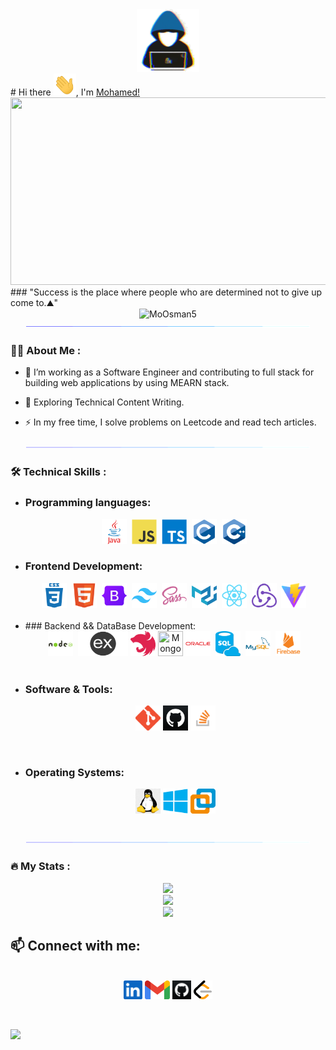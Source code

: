 <div id="header" align="center">
  <img src="https://github.com/EslamAsHhraf/EslamAsHhraf/blob/main/images/Hacker.gif" width="100"/>
</div>
# Hi there <img height ="35px" src="https://github.com/EslamAsHhraf/EslamAsHhraf/blob/main/images/wave.gif" alt="logo">, I'm <a href ="https://www.linkedin.com/in/mohamed-osman-2114b4240/">Mohamed!</a>


<div align="center">
  <img src="https://media.giphy.com/media/dWesBcTLavkZuG35MI/giphy.gif" width="600" height="300"/>
</div>
  <span align="center">
   ### "Success is the place where people who are determined not to give up come to.⛰"
 </span>
<div align="center">
  <img src="https://komarev.com/ghpvc/?username=MoOsman5&label=Profile%20views&color=0e75b6&style=flat" alt="MoOsman5" />
</div>
<div align="center">
  <img  width=90% src="https://github.com/EslamAsHhraf/EslamAsHhraf/blob/main/images/neon.gif">
</div>


### :woman_technologist: About Me :

- :telescope: I’m working as a Software Engineer and contributing to full stack for building web applications by using MEARN stack.

- :seedling: Exploring Technical Content Writing.

- :zap: In my free time, I solve problems on Leetcode and read tech articles.

  
<div align="center">
  <img  width=90% src="https://github.com/EslamAsHhraf/EslamAsHhraf/blob/main/images/neon.gif">
</div>

### :hammer_and_wrench: Technical Skills :
<div>
<ul>
<li>

### Programming languages:

<div align ="center">
<img src="https://github.com/devicons/devicon/blob/master/icons/java/java-original-wordmark.svg" title="Java" alt="Java" width="40" height="40"/>&nbsp;
<img src="https://github.com/devicons/devicon/blob/master/icons/javascript/javascript-original.svg" title="JavaScript" alt="JavaScript" width="40" height="40"/>&nbsp;
<img src="https://github.com/devicons/devicon/blob/master/icons/typescript/typescript-plain.svg" title="typescript" alt="typescript" width="40" height="40"/>&nbsp;
<img src="https://github.com/devicons/devicon/blob/master/icons/c/c-original.svg" title="Java" alt="Java" width="40" height="40"/>&nbsp;
<img src="https://github.com/devicons/devicon/blob/master/icons/cplusplus/cplusplus-original.svg" title="Java" alt="Java" width="40" height="40"/>&nbsp;
</div>
</li>

<li>

### Frontend Development:

<div align ="center">
<img src="https://github.com/devicons/devicon/blob/master/icons/css3/css3-plain-wordmark.svg"  title="CSS3" alt="CSS3" width="40" height="40"/>&nbsp;
<img src="https://github.com/devicons/devicon/blob/master/icons/html5/html5-original.svg" title="HTML5" alt="HTML5" width="40" height="40"/>&nbsp;
<img src="https://github.com/devicons/devicon/blob/master/icons/bootstrap/bootstrap-original.svg" title="Bootstrap" alt="Bootstrap" width="40" height="40"/>&nbsp;
<img src="https://github.com/devicons/devicon/blob/master/icons/tailwindcss/tailwindcss-plain.svg" title="tailwindcss" alt="tailwindcss" width="40" height="40"/>&nbsp;
<img src="https://github.com/devicons/devicon/blob/master/icons/sass/sass-original.svg" title="sass" alt="sass" width="40" height="40"/>&nbsp;  
<img src="https://github.com/devicons/devicon/blob/master/icons/materialui/materialui-original.svg" title="MUI" alt="MUI" width="40" height="40"/>&nbsp;  
<img src="https://github.com/devicons/devicon/blob/master/icons/react/react-original.svg" title="React" alt="React" width="40" height="40"/>&nbsp;
<img src="https://github.com/devicons/devicon/blob/master/icons/redux/redux-original.svg" title="Redux" alt="Redux" width="40" height="40"/>&nbsp;
<img src="https://github.com/EslamAsHhraf/EslamAsHhraf/blob/main/images/vite.svg" title="vite" alt="vite" width="40" height="40"/>&nbsp; 

</div>
<br>
</li>


<li>
### Backend && DataBase Development:
<div align ="center">
<img src="https://github.com/devicons/devicon/blob/master/icons/nodejs/nodejs-original-wordmark.svg" title="NodeJS" alt="NodeJS" width="40" height="40"/>&nbsp;
<img src="https://github.com/MoOsman5/movie-max/blob/master/public/images/pngwing.com.png" title="express" **alt="express" width="80" height="40"/>
<img src="https://github.com/devicons/devicon/blob/master/icons/nestjs/nestjs-plain.svg" title="nest" **alt="nest" width="40" height="40"/>
<img src="https://raw.githubusercontent.com/mongodb-js/leaf/master/dist/mongodb-leaf_32x32.png" title="Mongodb" **alt="mongodb" width="40" height="40"/>
<img src="https://github.com/devicons/devicon/blob/master/icons/oracle/oracle-original.svg" title="SQL"  alt="SQL" width="40" height="40"/>&nbsp;
<img src="https://github.com/EslamAsHhraf/EslamAsHhraf/blob/main/images/sql.png" title="SQL"  alt="SQL" width="40" height="40"/>&nbsp;
<img src="https://github.com/devicons/devicon/blob/master/icons/mysql/mysql-original-wordmark.svg" title="MySQL"  alt="MySQL" width="40" height="40"/>&nbsp;
<img src="https://github.com/devicons/devicon/blob/master/icons/firebase/firebase-plain-wordmark.svg" title="Firebase" alt="Firebase" width="40" height="40"/>&nbsp;
</div>
<br>
</li>
<li>

### Software & Tools:

<div align ="center">

<code title="GitHub"><img height="40" src="https://github.com/EslamAsHhraf/EslamAsHhraf/blob/main/images/Git2.png"></code>
<code title="GitHub"><img height="40" src="https://github.com/EslamAsHhraf/EslamAsHhraf/blob/main/images/git.png"></code>
<code title="StackOverflow"><img height="40" src="https://github.com/EslamAsHhraf/EslamAsHhraf/blob/main/images/StackOverflow.png"></code>

</div>
<br>
</li>
<li>

### Operating Systems:

<div align ="center">
<code title="Linux"><img src="https://github.com/EslamAsHhraf/EslamAsHhraf/blob/main/images/images.jpg" width="40" height="40" /></code>
<code title="Windows"><img src="https://github.com/devicons/devicon/blob/master/icons/windows8/windows8-original.svg" height="40" /></code>
<code title="VMware"><img src="https://github.com/EslamAsHhraf/EslamAsHhraf/blob/main/images/vmware.png" height="40" /></code>

</div>
</ul>
<br>
</li>
<div align="center">
  <img  width=90% src="https://github.com/EslamAsHhraf/EslamAsHhraf/blob/main/images/neon.gif">
</div>    
</div>

### :fire: My Stats :

<div align="center">
  <img   src="http://github-readme-streak-stats.herokuapp.com?user=MoOsman5&theme=dark&background=000000" >
  <br>  
  <img   src="https://github-readme-stats.vercel.app/api?username=MOOsman5&count_private=true&show_icons=true&theme=midnight-purple&hide_border=true" >
  <br>
  <img   src="https://github-readme-stats.vercel.app/api/top-langs/?username=MoOsman5&layout=compact&theme=vision-friendly-dark" >
  <br>
</div>


## 📫 Connect with me: <a id = "Connect"></a>

</br>
<div align="center">
  <a href="https://www.linkedin.com/in/mohamed-osman-2114b4240/" target="blank"><img align="center"
      src="https://github.com/EslamAsHhraf/EslamAsHhraf/blob/main/images/linkedin.png"
      alt="linkedin" height="30" width="30" /></a>
 <a href="mailto:imohamedosmann@gmail.com" target="blank"><img align="center"
      src="https://github.com/EslamAsHhraf/EslamAsHhraf/blob/main/images/Gmail.png"
      alt="gmail" height="30px" width="40px" /></a> 
 <a href="https://github.com/MoOsman5" target="blank"><img align="center"
      src="https://github.com/EslamAsHhraf/EslamAsHhraf/blob/main/images/git.png"
      alt="github" height="30px" width="30px" /></a>  
 <a href="https://leetcode.com/MoOsman_5/" target="blank"><img align="center"
      src="https://github.com/MoOsman5/movie-max/blob/master/public/images/LeetCode_Logo.png"
      alt="github" height="30px" width="30px" /></a> 
</div>
<br>


<br>
<p align="left"><img src="https://readme-typing-svg.herokuapp.com/?lines=See+You+Later.."/></p>

<!--
**yousseffninja/yousseffninja** is a ✨ _special_ ✨ repository because its `README.md` (this file) appears on your GitHub profile.

Here are some ideas to get you started:

- 🔭 I’m currently working on ...
- 🌱 I’m currently learning ...
- 👯 I’m looking to collaborate on ...
- 🤔 I’m looking for help with ...
- 💬 Ask me about ...
- 📫 How to reach me: ...
- 😄 Pronouns: ...
- ⚡ Fun fact: ...
-->
